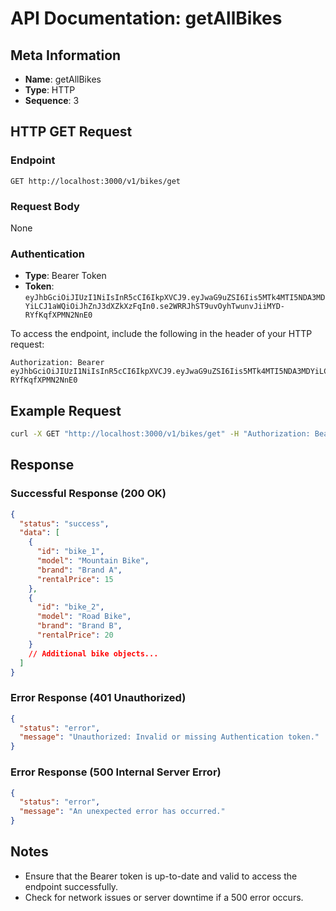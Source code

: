 # API Documentation: getAllBikes

## Meta Information
- **Name**: getAllBikes
- **Type**: HTTP
- **Sequence**: 3

## HTTP GET Request

### Endpoint
```
GET http://localhost:3000/v1/bikes/get
```

### Request Body
None

### Authentication
- **Type**: Bearer Token
- **Token**: `eyJhbGciOiJIUzI1NiIsInR5cCI6IkpXVCJ9.eyJwaG9uZSI6Iis5MTk4MTI5NDA3MDYiLCJ1aWQiOiJhZnJ3dXZkXzFqIn0.se2WRRJhST9uvOyhTwunvJiiMYD-RYfKqfXPMN2NnE0`

To access the endpoint, include the following in the header of your HTTP request:
```
Authorization: Bearer eyJhbGciOiJIUzI1NiIsInR5cCI6IkpXVCJ9.eyJwaG9uZSI6Iis5MTk4MTI5NDA3MDYiLCJ1aWQiOiJhZnJ3dXZkXzFqIn0.se2WRRJhST9uvOyhTwunvJiiMYD-RYfKqfXPMN2NnE0
```

## Example Request

```sh
curl -X GET "http://localhost:3000/v1/bikes/get" -H "Authorization: Bearer eyJhbGciOiJIUzI1NiIsInR5cCI6IkpXVCJ9.eyJwaG9uZSI6Iis5MTk4MTI5NDA3MDYiLCJ1aWQiOiJhZnJ3dXZkXzFqIn0.se2WRRJhST9uvOyhTwunvJiiMYD-RYfKqfXPMN2NnE0"
```

## Response

### Successful Response (200 OK)
```json
{
  "status": "success",
  "data": [
    {
      "id": "bike_1",
      "model": "Mountain Bike",
      "brand": "Brand A",
      "rentalPrice": 15
    },
    {
      "id": "bike_2",
      "model": "Road Bike",
      "brand": "Brand B",
      "rentalPrice": 20
    }
    // Additional bike objects...
  ]
}
```

### Error Response (401 Unauthorized)
```json
{
  "status": "error",
  "message": "Unauthorized: Invalid or missing Authentication token."
}
```

### Error Response (500 Internal Server Error)
```json
{
  "status": "error",
  "message": "An unexpected error has occurred."
}
```

## Notes
- Ensure that the Bearer token is up-to-date and valid to access the endpoint successfully.
- Check for network issues or server downtime if a 500 error occurs.
